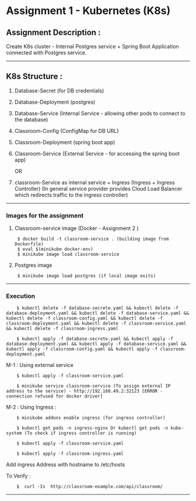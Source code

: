 # Assignment 1 - Kubernetes (K8s)

## Assignment Description :

Create K8s cluster - Internal Postgres service + Spring Boot Application connected with Postgres service.

---

## K8s Structure :

1. Database-Secret (for DB credentials)
2. Database-Deployment (postgres)
3. Database-Service (Internal Service - allowing other pods to connect to the database)
4. Classroom-Config (ConfigMap for DB URL)
5. Classroom-Deployment (spring boot app)
6. Classroom-Service (External Service - for accessing the spring boot app)
    
    OR

6. classroom-Service as internal service + Ingress (Ingress + Ingress Controller)
(In general service provider provides Cloud Load Balancer which redirects traffic to the ingress controller)


---

### Images for the assignment

1. Classroom-service image (Docker - Assignment 2 )

        $ docker build -t classroom-service . (building image from Dockerfile)
        $ eval $(minikube docker-env)
        $ minikube image load classroom-service

2. Postgres image 

        $ minikube image load postgres (if local image exits)

---

### Execution

        $ kubectl delete -f database-secrete.yaml && kubectl delete -f database-deployment.yaml && kubectl delete -f database-service.yaml && kubectl delete -f classroom-config.yaml && kubectl delete -f classroom-deployment.yaml && kubectl delete -f classroom-service.yaml && kubectl delete -f classroom-ingress.yaml

        $ kubectl apply -f database-secrete.yaml && kubectl apply -f database-deployment.yaml && kubectl apply -f database-service.yaml && kubectl apply -f classroom-config.yaml && kubectl apply -f classroom-deployment.yaml
    
M-1 : Using external service

        $ kubectl apply -f classroom-service.yaml

        $ minikube service classroom-service (To assign external IP address to the service) - http://192.168.49.2:32123 [ERROR - connection refused for docker driver]

M-2 : Using Ingress :

        $ minikube addons enable ingress (for ingress controller)

        $ kubectl get pods -n ingress-nginx Or kubectl get pods -n kube-system (To check if ingress controller is running)

        $ kubectl apply -f classroom-service.yaml

        $ kubectl apply -f classroom-ingress.yaml

Add ingress Address with hostname to /etc/hosts

To Verify :

        $  curl -Is  http://classroom-example.com/api/classroom/

---

